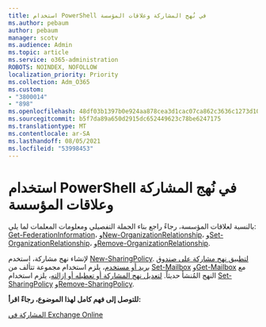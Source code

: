```yaml
---
title: استخدام PowerShell في نُهج المشاركة وعلاقات المؤسسة
ms.author: pebaum
author: pebaum
manager: scotv
ms.audience: Admin
ms.topic: article
ms.service: o365-administration
ROBOTS: NOINDEX, NOFOLLOW
localization_priority: Priority
ms.collection: Adm_O365
ms.custom:
- "3800014"
- "898"
ms.openlocfilehash: 48df03b1397b0e924aa878cea3d1cac07ca862c3636c1273d10f4841a03fddcf
ms.sourcegitcommit: b5f7da89a650d2915dc652449623c78be6247175
ms.translationtype: MT
ms.contentlocale: ar-SA
ms.lasthandoff: 08/05/2021
ms.locfileid: "53998453"
---
```

# <a name="use-powershell-for-sharing-policies-and-organization-relationships"></a>استخدام PowerShell في نُهج المشاركة وعلاقات المؤسسة


بالنسبة لعلاقات المؤسسة، رجاءً راجع بناء الجملة التفصيلي ومعلومات المعلمات لما يلي: [Get-FederationInformation](https://docs.microsoft.com/powershell/module/exchange/get-federationinformation)، و[New-OrganizationRelationship](https://docs.microsoft.com/powershell/module/exchange/new-organizationrelationship)، و[Set-OrganizationRelationship](https://docs.microsoft.com/powershell/module/exchange/set-organizationrelationship)، و[Remove-OrganizationRelationship](https://docs.microsoft.com/powershell/module/exchange/remove-organizationrelationship).

لإنشاء نهج مشاركة، استخدم [New-SharingPolicy](https://docs.microsoft.com/powershell/module/exchange/new-sharingpolicy). [لتطبيق نهج مشاركة على صندوق بريد أو مستخدم](https://docs.microsoft.com/exchange/sharing/sharing-policies/apply-a-sharing-policy#use-exchange-online-powershell-to-apply-a-sharing-policy-to-one-or-more-mailboxes)، يلزم استخدام مجموعة تتألف من  [Set-Mailbox](https://docs.microsoft.com/powershell/module/exchange/set-mailbox) و[Get-Mailbox](https://docs.microsoft.com/powershell/module/exchange/get-mailbox) مع النهج المُنشأ حديثاً. [لتعديل نهج المشاركة أو تعطيله أو إزالته](https://docs.microsoft.com/exchange/sharing/sharing-policies/modify-a-sharing-policy)، يلزم استخدام  [Set-SharingPolicy](https://docs.microsoft.com/powershell/module/exchange/set-sharingpolicy) و[Remove-SharingPolicy](https://docs.microsoft.com/powershell/module/exchange/remove-sharingpolicy).

**للتوصل إلى فهم كامل لهذا الموضوع، رجاءً اقرأ:**

[المشاركة في Exchange Online](https://docs.microsoft.com/exchange/sharing/sharing)